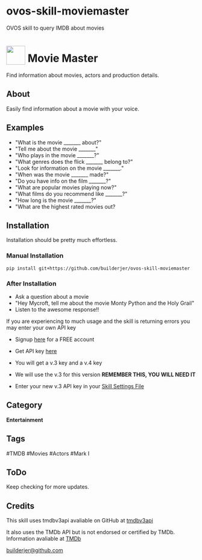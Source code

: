 # ovos-skill-moviemaster
OVOS skill to query IMDB about movies

# <img src='PrimaryLogo_Green.png' width='50' style='vertical-align:bottom'/> Movie Master
Find information about movies, actors and production details.

## About

Easily find information about a movie with your voice.

## Examples
- "What is the movie _______ about?"
- "Tell me about the movie _______"
- "Who plays in the movie _______?"
- "What genres does the flick _______ belong to?"
- "Look for information on the movie _______."
- "When was the movie _______ made?"
- "Do you have info on the film _______?"
- "What are popular movies playing now?"
- "What films do you recommend like _______?"
- "How long is the movie _______?"
- "What are the highest rated movies out?

## Installation
Installation should be pretty much effortless.

### Manual Installation

```
pip install git+https://github.com/builderjer/ovos-skill-moviemaster
```

### After Installation

* Ask a question about a movie
* "Hey Mycroft, tell me about the movie Monty Python and the Holy Grail"
* Listen to the awesome response!!

If you are experiencing to much usage and the skill is returning errors you may enter your own API key

* Signup [here](https://www.themoviedb.org/account/signup) for a FREE account

* Get API key [here](https://www.themoviedb.org/settings/api)
* You will get a v.3 key and a v.4 key
* We will use the v.3 for this version **REMEMBER THIS, YOU WILL NEED IT**
* Enter your new v.3 API key in your [Skill Settings File](https://openvoiceos.github.io/community-docs/082-ht_skills_config/)

## Category
**Entertainment**

## Tags
#TMDB
#Movies
#Actors
#Mark I

## ToDo
Keep checking for more updates.

## Credits
This skill uses tmdbv3api avaliable on GitHub at [tmdbv3api](https://github.com/AnthonyBloomer/tmdbv3api.git)

It also uses the TMDb API but is not endorsed or certified by TMDb.  Information avaliable at [TMDb](https://www.themoviedb.org/)

builderjer@github.com
